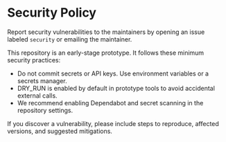 # Security Policy

Report security vulnerabilities to the maintainers by opening an issue labeled `security` or emailing the maintainer.

This repository is an early-stage prototype. It follows these minimum security practices:

- Do not commit secrets or API keys. Use environment variables or a secrets manager.
- DRY_RUN is enabled by default in prototype tools to avoid accidental external calls.
- We recommend enabling Dependabot and secret scanning in the repository settings.

If you discover a vulnerability, please include steps to reproduce, affected versions, and suggested mitigations.

